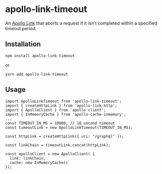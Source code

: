 # apollo-link-timeout

An [Apollo Link](https://www.apollographql.com/docs/link/) that aborts a request if it isn't completed within a specified timeout period.

## Installation
```
npm install apollo-link-timeout
```
or
```
yarn add apollo-link-timeout
```

## Usage
```
import ApolloLinkTimeout from 'apollo-link-timeout';
import { createHttpLink } from 'apollo-link-http';
import { ApolloClient } from 'apollo-client';
import { InMemoryCache } from 'apollo-cache-inmemory';
...
const TIMEOUT_IN_MS = 10000; // 10 second timeout
const timeoutLink = new ApolloLinkTimeout(TIMEOUT_IN_MS);

const httpLink = createHttpLink({ uri: "/graphql" });

const linkChain = timeoutLink.concat(httpLink);

const apolloClient = new ApolloClient( {
  link: linkChain,
  cache: new InMemoryCache()
});
```
